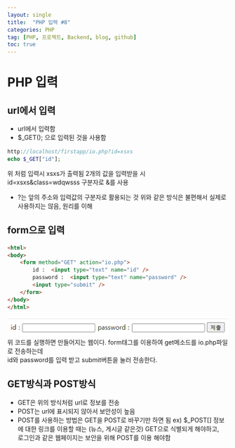```yaml
---
layout: single
title:  "PHP 입력 #8"
categories: PHP
tag: [PHP, 프로젝트, Backend, blog, github]
toc: true
---
```

# PHP 입력
## url에서 입력
- url에서 입력함
- $_GET(); 으로 입력된 것을 사용함
```php
http://localhost/firstapp/io.php?id=xsxs
echo $_GET["id"];
```
위 처럼 입력시 xsxs가 출력됨 2개의 값을 입력받을 시<br>
id=xsxs&class=wdqwsss 구분자로 &를 사용
- ?는 앞의 주소와 입력값의 구분자로 활용되는 것
위와 같은 방식은 불편해서 실제로 사용하지는 않음, 원리를 이해

## form으로 입력
```html
<html>
<body>
    <form method="GET" action="io.php">
        id :  <input type="text" name="id" />
        password :  <input type="text" name="password" />
        <input type="submit" />
    </form>
</body>
</html>
```
![result](/assets/images/form.png)
위 코드를 실행하면 만들어지는 웹이다. form태그를 이용하여 get메소드를 io.php파일로 전송하는데<br>
id와 password를 입력 받고 submit버튼을 눌러 전송한다.

## GET방식과 POST방식
- GET은 위의 방식처럼 url로 정보를 전송 
- POST는 url에 표시되지 않아서 보안성이 높음
- POST를 사용하는 방법은 GET을 POST로 바꾸기만 하면 됨 ex) $_POST[]
정보에 대한 링크를 이용할 때는 (뉴스, 게시글 같은것) GET으로 식별되게 해야하고,<br>
로그인과 같은 웹페이지는 보안을 위해 POST를 이용 해야함